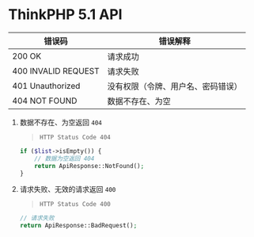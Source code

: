 # ThinkPHP 5.1 API

| 错误码              | 错误解释                           |
| ------------------- | ---------------------------------- |
| 200 OK              | 请求成功                           |
| 400 INVALID REQUEST | 请求失败                           |
| 401 Unauthorized    | 没有权限（令牌、用户名、密码错误） |
| 404 NOT FOUND       | 数据不存在、为空                   |

1. 数据不存在、为空返回 `404`

    > `HTTP Status Code 404`

    ```php
    if ($list->isEmpty()) {
        // 数据为空返回 404
        return ApiResponse::NotFound();
    }
   ```

2. 请求失败、无效的请求返回 `400`

    > `HTTP Status Code 400`

    ```php
    // 请求失败
    return ApiResponse::BadRequest();
    ```
